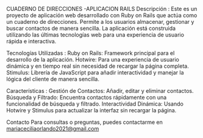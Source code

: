 CUADERNO DE DIRECCIONES -APLICACION RAILS 
Descripción : 
Este es un proyecto de aplicación web desarrollado con Ruby on Rails que actúa como un cuaderno de direcciones. Permite a los usuarios almacenar, gestionar y buscar contactos de manera sencilla. La aplicación está construida utilizando las últimas tecnologías web para una experiencia de usuario rápida e interactiva.

Tecnologías Utilizadas : 
Ruby on Rails: Framework principal para el desarrollo de la aplicación.
Hotwire: Para una experiencia de usuario dinámica y en tiempo real sin necesidad de recargar la página completa.
Stimulus: Librería de JavaScript para añadir interactividad y manejar la lógica del cliente de manera sencilla.

Características : 
Gestión de Contactos: Añadir, editar y eliminar contactos.
Búsqueda y Filtrado: Encuentra contactos rápidamente con una funcionalidad de búsqueda y filtrado.
Interactividad Dinámica: Usando Hotwire y Stimulus para actualizar la interfaz sin recargar la página.

Contacto
Para consultas o preguntas, puedes contactarme en mariaceciliaorlando2021@gmail.com






